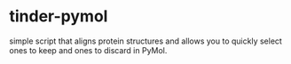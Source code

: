 # tinder-pymol
simple script that aligns protein structures and allows you to quickly select ones to keep and ones to discard in PyMol.

<!-- # create a Tinder-like app for molecules comparison in PyMol

#implement it via multi-threading 

#use pymol api commands like cmd.load, cmd.show, cmd.align, etc.

#create a discard (not liked) list and a liked list

#save both in a designated directory 

#get familiar with argparse library to handle command line arguments 

# I imagine the program will flow like this:

    ## PREREQUISITES ##
    # 1. Import necessary libraries related to this program (e.g., pymol, argparse, threading)
    # 2. Directory containing the proteins to be compared + target protein

#you run the program either by using the cmd.run python script or you can run it directly from the command line
          #in both cases the program needs 2 arguments:
          # 1. Directory containing the proteins to be compared (pdb files)
          # 2. Target protein to be compared (pdb file)

# Next you load the target protein and then load all the proteins in the directory
# Then you align the target protein with each of the proteins in the directory
# Then you show the proteins in a nice way (e.g., cartoon, sticks, etc.)
# Then one by one you the proteins in the compare directory and ask the user if they like it or not (swipe left (left arrow) for discard, swipe right (right arrow) for like)
# If the user likes the protein, it is added to the liked list, otherwise it is added to the discard list
# finally, you save both lists in a designated directory (e.g. discarded and matches)
    # These two directories will be in a output directory that is created in the same directory as current working directory -->